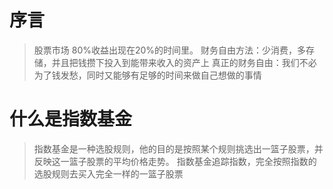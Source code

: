 # 序言
> 股票市场 80%收益出现在20%的时间里。
> 财务自由方法：少消费，多存储，并且把钱攒下投入到能带来收入的资产上
> 真正的财务自由：我们不必为了钱发愁，同时又能够有足够的时间来做自己想做的事情

# 什么是指数基金
> 指数基金是一种选股规则，他的目的是按照某个规则挑选出一篮子股票，并反映这一篮子股票的平均价格走势。
> 指数基金追踪指数，完全按照指数的选股规则去买入完全一样的一篮子股票